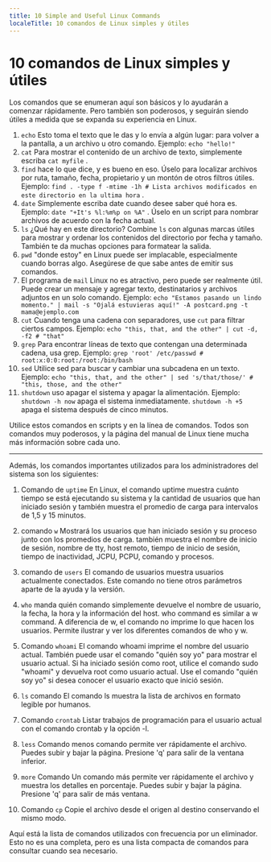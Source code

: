 ```yaml
---
title: 10 Simple and Useful Linux Commands
localeTitle: 10 comandos de Linux simples y útiles
---
```

# 10 comandos de Linux simples y útiles

Los comandos que se enumeran aquí son básicos y lo ayudarán a comenzar rápidamente. Pero también son poderosos, y seguirán siendo útiles a medida que se expanda su experiencia en Linux.

1.  `echo` Esto toma el texto que le das y lo envía a algún lugar: para volver a la pantalla, a un archivo u otro comando. Ejemplo: `echo "hello!"`
2.  `cat` Para mostrar el contenido de un archivo de texto, simplemente escriba `cat myfile` .
3.  `find` hace lo que dice, y es bueno en eso. Úselo para localizar archivos por ruta, tamaño, fecha, propietario y un montón de otros filtros útiles. Ejemplo: `find . -type f -mtime -1h # Lista archivos modificados en este directorio en la ultima hora` .
4.  `date` Simplemente escriba date cuando desee saber qué hora es. Ejemplo: `date "+It's %l:%m%p on %A"` . Úselo en un script para nombrar archivos de acuerdo con la fecha actual.
5.  `ls` ¿Qué hay en este directorio? Combine `ls` con algunas marcas útiles para mostrar y ordenar los contenidos del directorio por fecha y tamaño. También te da muchas opciones para formatear la salida.
6.  `pwd` "donde estoy" en Linux puede ser implacable, especialmente cuando borras algo. Asegúrese de que sabe antes de emitir sus comandos.
7.  El programa de `mail` Linux no es atractivo, pero puede ser realmente útil. Puede crear un mensaje y agregar texto, destinatarios y archivos adjuntos en un solo comando. Ejemplo: `echo "Estamos pasando un lindo momento." | mail -s "Ojalá estuvieras aquí!" -A postcard.png -t mama@ejemplo.com`
8.  `cut` Cuando tenga una cadena con separadores, use `cut` para filtrar ciertos campos. Ejemplo: `echo "this, that, and the other" | cut -d, -f2 # "that"`
9.  `grep` Para encontrar líneas de texto que contengan una determinada cadena, usa grep. Ejemplo: `grep 'root' /etc/passwd # root:x:0:0:root:/root:/bin/bash`
10.  `sed` Utilice sed para buscar y cambiar una subcadena en un texto. Ejemplo: `echo "this, that, and the other" | sed 's/that/those/' # "this, those, and the other"`
11.  `shutdown` uso apagar el sistema y apagar la alimentación. Ejemplo: `shutdown -h now` apaga el sistema inmediatamente. `shutdown -h +5` apaga el sistema después de cinco minutos.

Utilice estos comandos en scripts y en la línea de comandos. Todos son comandos muy poderosos, y la página del manual de Linux tiene mucha más información sobre cada uno.

* * *

Además, los comandos importantes utilizados para los administradores del sistema son los siguientes:

1.  Comando de `uptime` En Linux, el comando uptime muestra cuánto tiempo se está ejecutando su sistema y la cantidad de usuarios que han iniciado sesión y también muestra el promedio de carga para intervalos de 1,5 y 15 minutos.
    
2.  comando `w` Mostrará los usuarios que han iniciado sesión y su proceso junto con los promedios de carga. también muestra el nombre de inicio de sesión, nombre de tty, host remoto, tiempo de inicio de sesión, tiempo de inactividad, JCPU, PCPU, comando y procesos.
    
3.  comando de `users` El comando de usuarios muestra usuarios actualmente conectados. Este comando no tiene otros parámetros aparte de la ayuda y la versión.
    
4.  `who` manda quién comando simplemente devuelve el nombre de usuario, la fecha, la hora y la información del host. who command es similar a w command. A diferencia de w, el comando no imprime lo que hacen los usuarios. Permite ilustrar y ver los diferentes comandos de who y w.
    
5.  Comando `whoami` El comando whoami imprime el nombre del usuario actual. También puede usar el comando "quién soy yo" para mostrar el usuario actual. Si ha iniciado sesión como root, utilice el comando sudo "whoami" y devuelva root como usuario actual. Use el comando "quién soy yo" si desea conocer el usuario exacto que inició sesión.
    
6.  `ls` comando El comando ls muestra la lista de archivos en formato legible por humanos.
    
7.  Comando `crontab` Listar trabajos de programación para el usuario actual con el comando crontab y la opción -l.
    
8.  `less` Comando menos comando permite ver rápidamente el archivo. Puedes subir y bajar la página. Presione 'q' para salir de la ventana inferior.
    
9.  `more` Comando Un comando más permite ver rápidamente el archivo y muestra los detalles en porcentaje. Puedes subir y bajar la página. Presione 'q' para salir de más ventana.
    
10.  Comando `cp` Copie el archivo desde el origen al destino conservando el mismo modo.
    

Aquí está la lista de comandos utilizados con frecuencia por un eliminador. Esto no es una completa, pero es una lista compacta de comandos para consultar cuando sea necesario.
